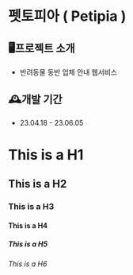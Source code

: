 펫토피아 ( Petipia )
=============
## 🖥️프로젝트 소개
* 반려동물 동반 업체 안내 웹서비스

## 🕰️개발 기간
* 23.04.18 - 23.06.05


# This is a H1
## This is a H2
### This is a H3
#### This is a H4
##### This is a H5
###### This is a H6
